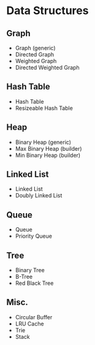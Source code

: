 # Data Structures

## Graph

- Graph (generic)
- Directed Graph
- Weighted Graph
- Directed Weighted Graph

## Hash Table

- Hash Table
- Resizeable Hash Table

## Heap

- Binary Heap (generic)
- Max Binary Heap (builder)
- Min Binary Heap (builder)

## Linked List

- Linked List
- Doubly Linked List

## Queue

- Queue
- Priority Queue

## Tree

- Binary Tree
- B-Tree
- Red Black Tree

## Misc.

- Circular Buffer
- LRU Cache
- Trie
- Stack
